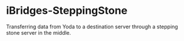 # iBridges-SteppingStone
Transferring data from Yoda to a destination server through a stepping stone server in the middle.
